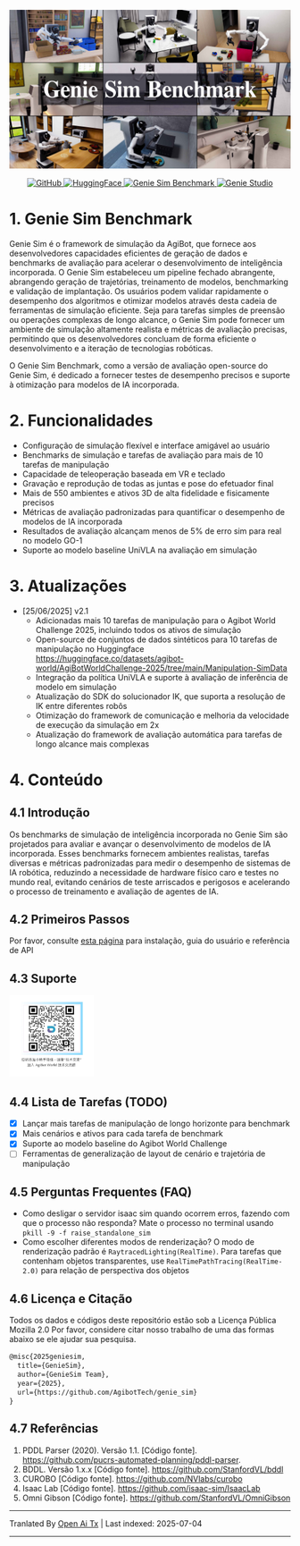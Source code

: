 ![image.png](https://raw.githubusercontent.com/AgibotTech/genie_sim/main/./docs/image.jpg)
<div align="center">
  <a href="https://github.com/AgibotTech/genie_sim">
    <img src="https://img.shields.io/badge/GitHub-grey?logo=GitHub" alt="GitHub">
  </a>
  <a href="https://huggingface.co/datasets/agibot-world/GenieSimAssets">
    <img src="https://img.shields.io/badge/HuggingFace-yellow?logo=HuggingFace" alt="HuggingFace">
  </a>
  <a href="https://agibot-world.com/sim-evaluation">
    <img src="https://img.shields.io/badge/Genie%20Sim%20Benchmark-blue?style=plastic" alt="Genie Sim Benchmark">
  </a>
  <a href="https://genie.agibot.com/en/geniestudio">
    <img src="https://img.shields.io/badge/Genie_Studio-green?style=flat" alt="Genie Studio">
  </a>
</div>

# 1. Genie Sim Benchmark
Genie Sim é o framework de simulação da AgiBot, que fornece aos desenvolvedores capacidades eficientes de geração de dados e benchmarks de avaliação para acelerar o desenvolvimento de inteligência incorporada. O Genie Sim estabeleceu um pipeline fechado abrangente, abrangendo geração de trajetórias, treinamento de modelos, benchmarking e validação de implantação. Os usuários podem validar rapidamente o desempenho dos algoritmos e otimizar modelos através desta cadeia de ferramentas de simulação eficiente. Seja para tarefas simples de preensão ou operações complexas de longo alcance, o Genie Sim pode fornecer um ambiente de simulação altamente realista e métricas de avaliação precisas, permitindo que os desenvolvedores concluam de forma eficiente o desenvolvimento e a iteração de tecnologias robóticas.

O Genie Sim Benchmark, como a versão de avaliação open-source do Genie Sim, é dedicado a fornecer testes de desempenho precisos e suporte à otimização para modelos de IA incorporada.

# 2. Funcionalidades
- Configuração de simulação flexível e interface amigável ao usuário
- Benchmarks de simulação e tarefas de avaliação para mais de 10 tarefas de manipulação
- Capacidade de teleoperação baseada em VR e teclado
- Gravação e reprodução de todas as juntas e pose do efetuador final
- Mais de 550 ambientes e ativos 3D de alta fidelidade e fisicamente precisos
- Métricas de avaliação padronizadas para quantificar o desempenho de modelos de IA incorporada
- Resultados de avaliação alcançam menos de 5% de erro sim para real no modelo GO-1
- Suporte ao modelo baseline UniVLA na avaliação em simulação

# 3. Atualizações
- [25/06/2025] v2.1
  - Adicionadas mais 10 tarefas de manipulação para o Agibot World Challenge 2025, incluindo todos os ativos de simulação
  - Open-source de conjuntos de dados sintéticos para 10 tarefas de manipulação no Huggingface
  https://huggingface.co/datasets/agibot-world/AgiBotWorldChallenge-2025/tree/main/Manipulation-SimData
  - Integração da política UniVLA e suporte à avaliação de inferência de modelo em simulação
  - Atualização do SDK do solucionador IK, que suporta a resolução de IK entre diferentes robôs
  - Otimização do framework de comunicação e melhoria da velocidade de execução da simulação em 2x
  - Atualização do framework de avaliação automática para tarefas de longo alcance mais complexas

# 4. Conteúdo

## 4.1 Introdução
Os benchmarks de simulação de inteligência incorporada no Genie Sim são projetados para avaliar e avançar o desenvolvimento de modelos de IA incorporada. Esses benchmarks fornecem ambientes realistas, tarefas diversas e métricas padronizadas para medir o desempenho de sistemas de IA robótica, reduzindo a necessidade de hardware físico caro e testes no mundo real, evitando cenários de teste arriscados e perigosos e acelerando o processo de treinamento e avaliação de agentes de IA.

## 4.2 Primeiros Passos
Por favor, consulte [esta página](https://agibot-world.com/sim-evaluation/docs/#/v2) para instalação, guia do usuário e referência de API

## 4.3 Suporte
<img src="https://raw.githubusercontent.com/AgibotTech/genie_sim/main/./docs/wechat.JPEG" width="30%"/>

## 4.4 Lista de Tarefas (TODO)
- [x] Lançar mais tarefas de manipulação de longo horizonte para benchmark
- [x] Mais cenários e ativos para cada tarefa de benchmark
- [x] Suporte ao modelo baseline do Agibot World Challenge
- [ ] Ferramentas de generalização de layout de cenário e trajetória de manipulação

## 4.5 Perguntas Frequentes (FAQ)
- Como desligar o servidor isaac sim quando ocorrem erros, fazendo com que o processo não responda?
  Mate o processo no terminal usando `pkill -9 -f raise_standalone_sim`
- Como escolher diferentes modos de renderização?
  O modo de renderização padrão é `RaytracedLighting(RealTime)`. Para tarefas que contenham objetos transparentes, use `RealTimePathTracing(RealTime-2.0)` para relação de perspectiva dos objetos

## 4.6 Licença e Citação
Todos os dados e códigos deste repositório estão sob a Licença Pública Mozilla 2.0
Por favor, considere citar nosso trabalho de uma das formas abaixo se ele ajudar sua pesquisa.
```
@misc{2025geniesim,
  title={GenieSim},
  author={GenieSim Team},
  year={2025},
  url={https://github.com/AgibotTech/genie_sim}
}
```

## 4.7 Referências
1. PDDL Parser (2020). Versão 1.1. [Código fonte]. https://github.com/pucrs-automated-planning/pddl-parser.
2. BDDL. Versão 1.x.x [Código fonte]. https://github.com/StanfordVL/bddl
3. CUROBO [Código fonte]. https://github.com/NVlabs/curobo
4. Isaac Lab [Código fonte]. https://github.com/isaac-sim/IsaacLab
5. Omni Gibson [Código fonte]. https://github.com/StanfordVL/OmniGibson


---


Tranlated By [Open Ai Tx](https://github.com/OpenAiTx/OpenAiTx) | Last indexed: 2025-07-04


---